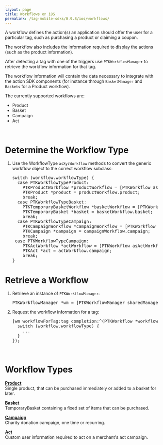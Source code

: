 ```yaml
---
layout: page
title: Workflows on iOS
permalink: /tag-mobile-sdks/0.9.8/ios/workflows/
---
```


A workflow defines the action(s) an application should offer the user for a particular tag, such as purchasing a product or claiming a coupon.

The workflow also includes the information required to display the actions (such as the product information).

After detecting a tag with one of the triggers use `PTKWorkflowManager` to retrieve the workflow information for that tag.

The workflow information will contain the data necessary to integrate with the action SDK components (for instance through `BasketManager` and `Baskets` for a Product workflow).

The currently supported workflows are:

* Product
* Basket
* Campaign
* Act

<br />

# Determine the Workflow Type

1. Use the WorkflowType `asXyzWorkflow` methods to convert the generic workflow object to the correct workflow subclass:

    <pre>switch (workflow.workflowType) {
     case PTKWorkflowTypeProduct:
       PTKProductWorkflow *productWorkflow = [PTKWorkflow asProductWorkflow:workflow];
       PTKProduct *product = productWorkflow.product;
       break;
     case PTKWorkflowTypeBasket:
       PTKTemporaryBasketWorkflow *basketWorkflow = [PTKWorkflow asBasketWorkflow:workflow];
       PTKTemporaryBasket *basket = basketWorkflow.basket;
       break;
     case PTKWorkflowTypeCampaign:
       PTKCampaignWorkflow *campaignWorkflow = [PTKWorkflow asCampaignWorkflow:workflow];
       PTKCampaign *campaign = campaignWorkflow.campaign;
       break;
	case PTKWorkflowTypeCampaign:
       PTKActWorkflow *actWorkflow = [PTKWorkflow asActWorkflow:workflow];
       PTKAct *act = actWorkflow.campaign;
       break;
   }</pre>

# Retrieve a Workflow

1. Retrieve an instance of `PTKWorkflowManager`:

    <pre>PTKWorkflowManager *wm = [PTKWorkflowManager sharedManager]</pre>

2. Request the workflow information for a tag:

    <pre>[wm workflowForTag:tag completion:^(PTKWorkflow *workflow, NSError *error) {
     switch (workflow.workflowType) {
       ...
     }
   });</pre>

<br />

# Workflow Types

**[Product]({{site.baseurl}}/tag-mobile-sdks/0.9.8/ios/products/)**<br />
Single product, that can be purchased immediately or added to a basket for later.

**[Basket]({{site.baseurl}}/tag-mobile-sdks/0.9.8/ios/baskets/)**<br />
TemporaryBasket containing a fixed set of items that can be purchased.

**[Campaign]({{site.baseurl}}/tag-mobile-sdks/0.9.8/ios/campaigns/)**<br />
Charity donation campaign, one time or recurring.

**[Act]({{site.baseurl}}/tag-mobile-sdks/0.9.8/ios/acts/)**<br />
Custom user information required to act on a merchant's act campaign.
